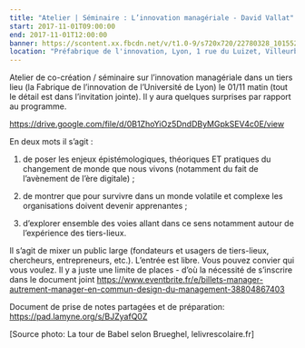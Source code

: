 ```yaml
---
title: "Atelier | Séminaire : L’innovation managériale - David Vallat"
start: 2017-11-01T09:00:00
end: 2017-11-01T12:00:00
banner: https://scontent.xx.fbcdn.net/v/t1.0-9/s720x720/22780328_10155206900538915_8595027661903830023_n.jpg?oh=d067f5736febda39c33517ec8a5b958d&oe=5B0321B7
location: "Préfabrique de l'innovation, Lyon, 1 rue du Luizet, Villeurbanne, 69100"
---
```

 Atelier de co-création / séminaire sur l’innovation managériale dans un tiers lieu (la Fabrique de l’innovation de l’Université de Lyon) le 01/11 matin (tout le détail est dans l’invitation jointe). Il y aura quelques surprises par rapport au programme.

https://drive.google.com/file/d/0B1ZhoYiOz5DndDByMGpkSEV4c0E/view

En deux mots il s’agit :
1) de poser les enjeux épistémologiques, théoriques ET pratiques du changement de monde que nous vivons (notamment du fait de l’avènement de l’ère digitale) ;

2) de montrer que pour survivre dans un monde volatile et complexe les organisations doivent devenir apprenantes ;

3) d’explorer ensemble des voies allant dans ce sens notamment autour de l’expérience des tiers-lieux.

Il s’agit de mixer un public large (fondateurs et usagers de tiers-lieux, chercheurs, entrepreneurs, etc.). L’entrée est libre. Vous pouvez convier qui vous voulez. Il y a juste une limite de places -
 d’où la nécessité de s’inscrire dans le document joint https://www.eventbrite.fr/e/billets-manager-autrement-manager-en-commun-design-du-management-38804867403

Document de prise de notes partagées et de préparation: https://pad.lamyne.org/s/BJZyafQ0Z

[Source photo: La tour de Babel selon Brueghel, lelivrescolaire.fr]
